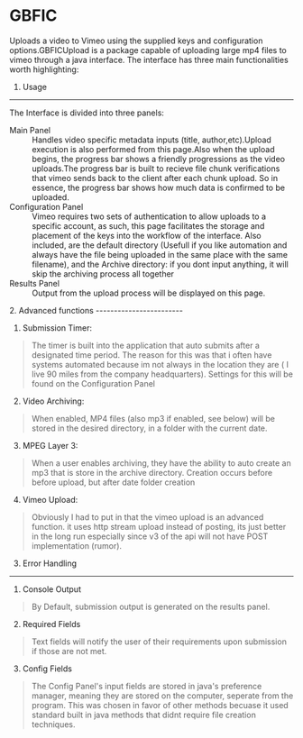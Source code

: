 GBFIC
=====

Uploads a video to Vimeo using the supplied keys and configuration options.GBFICUpload is a package capable of uploading large mp4 files to vimeo through a java interface. The interface has three main functionalities worth highlighting:

1. Usage
-----------------
   The Interface is divided into three panels:
<dl>
  <dt>Main Panel</dt>
    <dd>Handles video specific metadata inputs (title, author,etc).Upload execution is also performed from this page.Also when the upload begins, the progress bar shows a friendly progressions as the video uploads.The progress bar is built to recieve file chunk verifications that vimeo sends back to the client after each chunk upload. So in essence, the progress bar shows how much data is confirmed to be uploaded.</dd>
<dt>Configuration Panel</dt>
    <dd>Vimeo requires two sets of authentication to allow uploads to a specific account, as such, this page facilitates the storage and placement of the keys into the workflow of the interface. Also included, are the default directory (Usefull if you like automation and always have the file being uploaded in the same place with the same filename), and the Archive directory: if you dont input anything, it will skip the archiving process all together</dd>
  <dt>Results Panel</dt>
    <dd>Output from the upload process will be displayed on this page. </dd>
      
</dl>
2. Advanced functions
------------------------
   
   1. Submission Timer: 
   >The timer is built into the application that auto submits after a designated time period. The reason for this was that i often have systems automated because im not always in the location they are ( I live 90 miles from the company headquarters). Settings for this will be found on the Configuration Panel

   2. Video Archiving: 
   >When enabled, MP4 files (also mp3 if enabled, see below) will be stored in the desired directory, in a folder with the current date. 

   3. MPEG Layer 3: 
   >When a user enables archiving, they have the ability to auto create an mp3 that is store in the archive directory. Creation occurs before before upload, but after date folder creation

   4. Vimeo Upload: 
   >Obviously I had to put in that the vimeo upload is an advanced function. it uses http stream upload instead of posting, its just better in the long run especially since v3 of the api will not have POST implementation (rumor).
   
3. Error Handling
--------------------
   1. Console Output 
   >By Default, submission output is generated on the results panel.
   
   2. Required Fields
   >Text fields will notify the user of their requirements upon submission if those are not met.
   
   3. Config Fields
   >The Config Panel's input fields are stored in java's preference manager, meaning they are stored on the computer, seperate from the program. This was chosen in favor of other methods becuase it used standard built in java methods that didnt require file creation techniques.
